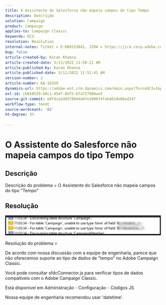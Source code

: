 ```yaml
---
title: O Assistente do Salesforce não mapeia campos do tipo Tempo
description: Descrição
solution: Campaign
product: Campaign
applies-to: Campaign Classic
keywords: KCS
resolution: Resolution
internal-notes: Ticket = E-000153641, JIRA = https://jira.corp.adobe.com/browse/NEO-27340
bug: false
article-created-by: Karan Khanna
article-created-date: 5/11/2022 11:50:21 AM
article-published-by: Karan Khanna
article-published-date: 5/11/2022 11:51:41 AM
version-number: 2
article-number: KA-16359
dynamics-url: https://adobe-ent.crm.dynamics.com/main.aspx?forceUCI=1&pagetype=entityrecord&etn=knowledgearticle&id=ac68d686-20d1-ec11-a7b5-00224809c556
exl-id: cb658539-b8c1-454f-8d75-67a727980ae3
source-git-commit: e8f4ca2dd578944d4fe399074fab461de88ad247
workflow-type: tm+mt
source-wordcount: '82'
ht-degree: 3%

---
```


# O Assistente do Salesforce não mapeia campos do tipo Tempo

## Descrição


Descrição do problema = O Assistente do Salesforce não mapeia campos do tipo &quot;Tempo&quot;


## Resolução




![](assets/29c6e2ab-20d1-ec11-a7b5-00224809c556.png)



Resolução do problema =

De acordo com nossa discussão com a equipe de engenharia, parece que não oferecemos suporte ao tipo de dados de &quot;tempo&quot; no Adobe Campaign Classic.

Você pode consultar sfdcConnector.js para verificar tipos de dados compatíveis com o Adobe Campaign Classic.

Está disponível em Administração - Configuração - Códigos JS

Nossa equipe de engenharia recomendou usar &#39;datetime&#39;.
